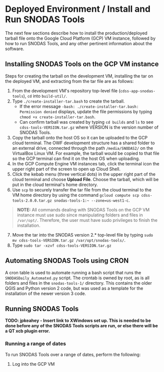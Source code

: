 # Deployed Environment / Install and Run SNODAS Tools #

The next few sections describe how to install the production/deployed tarball file
onto the Google Cloud Platform (GCP) VM instance, followed by how to run SNODAS
Tools, and any other pertinent information about the software.

## Installing SNODAS Tools on the GCP VM instance ##

Steps for creating the tarball on the development VM, installing the tar on the
deployed VM, and extracting from the tar file are as follows:

1. From the development VM's repository top-level file (`cdss-app-snodas-tools`),
`cd` into `build-util/`.
2. Type `./create-installer-tar.bash` to create the tarball.
    * If the error message `-bash: ./create-installer-tar.bash: Permission denied`
    displays, update the file permissions by typing
    `chmod +x create-installer-tar.bash`.
    * Can confirm tarball was created by typing `cd builds` and `ls` to see
    `cdss-tools-VERSION.tar.gz` where VERSION is the version number of SNODAS Tools.
3. Copy the tarball onto the host OS so it can be uploaded to the GCP cloud terminal.
The OWF development structure has a shared folder to an external drive, connected
through the path `/media/SNODAS2/` on the VirtualBox Linux VM. For example, the
tarball would be copied to that file so the GCP terminal can find it on the host OS
when uploading.
4. In the GCP Compute Engine VM instances tab, click the terminal icon the upper
right part of the screen to open up Cloud Shell.
5. Click the kebab menu (three vertical dots) in the upper right part of the cloud
terminal and choose **Upload File**. Choose the tarball, which will be put in the
cloud terminal's home directory.
6. Use `scp` to securely transfer the tar file from the cloud terminal to the VM
home directory by using the command
`gcloud compute scp cdss-tools-2.0.0.tar.gz snodas-tools-1:~ --zone=us-west1-c`.
> **NOTE:** All commands dealing with SNODAS Tools on the GCP VM instance must use
sudo since manipulating folders and files in `/var/opt/`. Therefore, the user must
have sudo privileges to finish the installation.
7. Move the tar into the SNODAS version 2.* top-level file by typing
`sudo mv cdss-tools-VERSION.tar.gz /var/opt/snodas-tools/`.
8. Type `sudo tar -xzvf cdss-tools-VERSION.tar.gz`

## Automating SNODAS Tools using CRON ##

A cron table is used to automate running a bash script that runs
the `SNODASDaily_Automated.py` script. The crontab is owned by root,
as is all folders and files in the `snodas-tools-1/` directory. This
contains the older QGIS and Python version 2 code, but was used as
a template for the installation of the newer version 3 code.

## Running SNODAS Tools ##

**TODO: jpkeahey - Insert link to XWindows set up. This is needed to be done before
any of the SNODAS Tools scripts are run, or else there will be a QT xcb plugin error.**

### Running a range of dates ###

To run SNODAS Tools over a range of dates, perform the following:

1. Log into the GCP VM